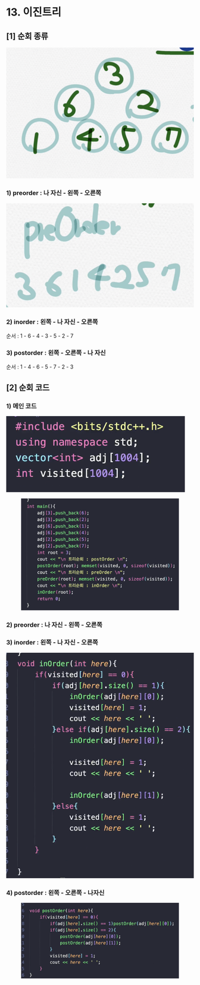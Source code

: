 # 13. 이진트리

## \[1] 순회 종류

![](<../.gitbook/assets/image (3).png>)

### 1) preorder : 나 자신 - 왼쪽 - 오른쪽

![](<../.gitbook/assets/image (7).png>)

### 2) inorder : 왼쪽 - 나 자신 - 오른쪽&#x20;

순서 : 1 - 6 - 4 - 3 - 5 - 2 - 7

### 3) postorder : 왼쪽 - 오른쪽 - 나 자신

순서 : 1 - 4 - 6 - 5 - 7 - 2 - 3

## \[2] 순회 코드

### 1) 메인 코드

![](<../.gitbook/assets/image (6).png>)

<figure><img src="../.gitbook/assets/image (4).png" alt=""><figcaption></figcaption></figure>

### 2) preorder : 나 자신 - 왼쪽 - 오른쪽

### 3) inorder : 왼쪽 - 나 자신 - 오른쪽

![](<../.gitbook/assets/image (5).png>)

### 4) postorder :  왼쪽 - 오른쪽 - 나자신

<figure><img src="../.gitbook/assets/image (2).png" alt=""><figcaption></figcaption></figure>
